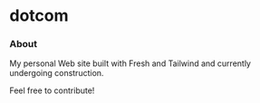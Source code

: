 # dotcom

### About

My personal Web site built with Fresh and Tailwind and currently undergoing
construction.

Feel free to contribute!
